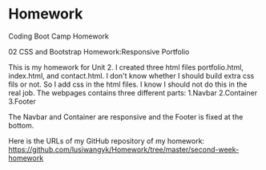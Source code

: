 # Homework
Coding Boot Camp Homework 

02 CSS and Bootstrap Homework:Responsive Portfolio

This is my homework for Unit 2. I created three html files portfolio.html, index.html, and contact.html. I don't know whether I should build extra css fils or not. So I add css in the html files. I know I should not do this in the real job. The webpages contains three different parts:
1.Navbar
2.Container
3.Footer

The Navbar and Container are responsive and the Footer is fixed at the bottom.

Here is the URLs of my GitHub repository of my homework: https://github.com/lusiwangyk/Homework/tree/master/second-week-homework


